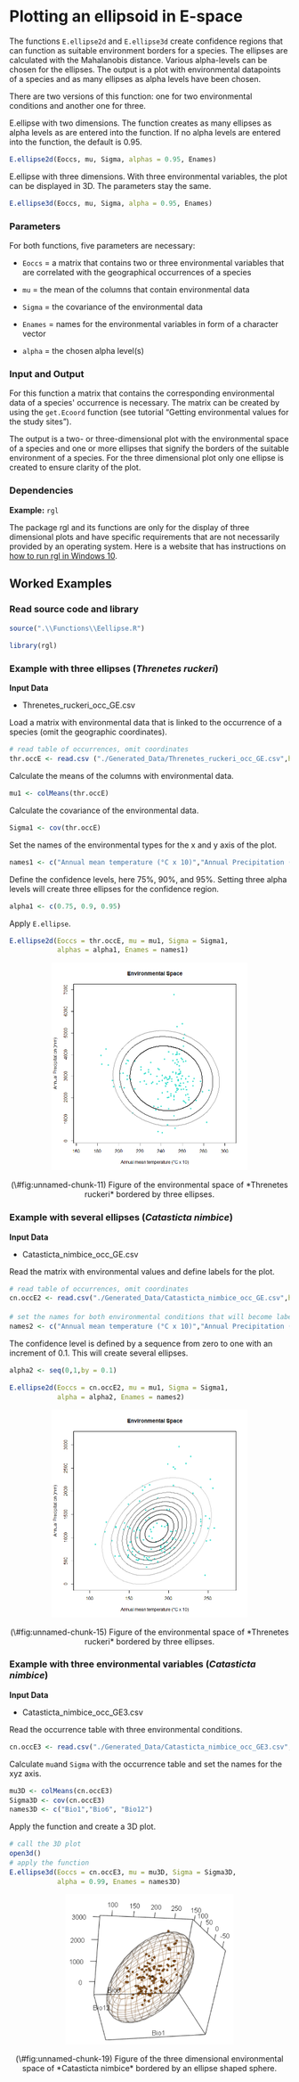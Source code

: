 
# Plotting an ellipsoid in E-space

The functions `E.ellipse2d` and `E.ellipse3d` create confidence regions that can function as suitable environment borders for a species. The ellipses are calculated with the Mahalanobis distance. Various alpha-levels can be chosen for the ellipses. The output is a plot with environmental datapoints of a species and as many ellipses as alpha levels have been chosen. 

There are two versions of this function: one for two environmental conditions and another one for three. 


E.ellipse with two dimensions. The function creates as many ellipses as alpha levels as are entered into the function. If no alpha levels are entered into the function, the default is 0.95.

```r
E.ellipse2d(Eoccs, mu, Sigma, alphas = 0.95, Enames)
```


E.ellipse with three dimensions. With three environmental variables, the plot can be displayed in 3D. The parameters stay the same.

```r
E.ellipse3d(Eoccs, mu, Sigma, alpha = 0.95, Enames)
```


### Parameters

For both functions, five parameters are necessary:


- `Eoccs` = a matrix that contains two or three environmental variables that are correlated with the geographical occurrences of a species

- `mu` = the mean of the columns that contain environmental data

- `Sigma` = the covariance of the environmental data

- `Enames` = names for the environmental variables in form of a character vector

- `alpha` = the chosen alpha level(s)


### Input and Output

For this function a matrix that contains the corresponding environmental data of a species' occurrence is necessary. The matrix can be created by using the `get.Ecoord` function (see tutorial “Getting environmental values for the study sites”).

The output is a two- or three-dimensional plot with the environmental space of a species and one or more ellipses that signify the borders of the suitable environment of a species. For the three dimensional plot only one ellipse is created to ensure clarity of the plot.


### Dependencies

**Example:** `rgl`

The package rgl and its functions are only for the display of three dimensional plots and have specific requirements that are not necessarily provided by an operating system. Here is a website that has instructions on 
[how to run rgl in Windows 10](https://medium.com/@bhargav.chippada/how-to-setup-opengl-on-mingw-w64-in-windows-10-64-bits-b77f350cea7e).


## Worked Examples


### Read source code and library



```r
source(".\\Functions\\Eellipse.R")
```



```r
library(rgl)
```


### Example with three ellipses (*Threnetes ruckeri*)


**Input Data**


- Threnetes_ruckeri_occ_GE.csv


Load a matrix with environmental data that is linked to the occurrence of a species (omit the geographic coordinates).

```r
# read table of occurrences, omit coordinates
thr.occE <- read.csv ("./Generated_Data/Threnetes_ruckeri_occ_GE.csv",header=T)[,-(1:2)]
```


Calculate the means of the columns with environmental data.

```r
mu1 <- colMeans(thr.occE)
```


Calculate the covariance of the environmental data.

```r
Sigma1 <- cov(thr.occE)
```


Set the names of the environmental types for the x and y axis of the plot.

```r
names1 <- c("Annual mean temperature (°C x 10)","Annual Precipitation (mm)") 
```


Define the confidence levels, here 75%, 90%, and 95%. Setting three alpha levels will create three ellipses for the confidence region.

```r
alpha1 <- c(0.75, 0.9, 0.95)
```


Apply `E.ellipse`.

```r
E.ellipse2d(Eoccs = thr.occE, mu = mu1, Sigma = Sigma1, 
            alphas = alpha1, Enames = names1)
```


<div class="figure" style="text-align: center">
<img src="Images/Threnetes_ESpace_ellipses.png" alt=" Figure of the environmental space of *Threnetes ruckeri* bordered by three ellipses." width="70%" />
<p class="caption">(\#fig:unnamed-chunk-11) Figure of the environmental space of *Threnetes ruckeri* bordered by three ellipses.</p>
</div>


### Example with several ellipses (*Catasticta nimbice*)


**Input Data**

- Catasticta_nimbice_occ_GE.csv


Read the matrix with environmental values and define labels for the plot. 

```r
# read table of occurrences, omit coordinates
cn.occE2 <- read.csv("./Generated_Data/Catasticta_nimbice_occ_GE.csv",header=T)[,-(1:2)]

# set the names for both environmental conditions that will become labels for the plot
names2 <- c("Annual mean temperature (°C x 10)","Annual Precipitation (mm)") 
```


The confidence level is defined by a sequence from zero to one with an increment of 0.1. This will create several ellipses.

```r
alpha2 <- seq(0,1,by = 0.1)
```


```r
E.ellipse2d(Eoccs = cn.occE2, mu = mu1, Sigma = Sigma1, 
            alpha = alpha2, Enames = names2)
```


<div class="figure" style="text-align: center">
<img src="Images/Catasticta_ESpace_ellipses.png" alt=" Figure of the environmental space of *Threnetes ruckeri* bordered by three ellipses." width="70%" />
<p class="caption">(\#fig:unnamed-chunk-15) Figure of the environmental space of *Threnetes ruckeri* bordered by three ellipses.</p>
</div>


### Example with three environmental variables (*Catasticta nimbice*)


**Input Data**


- Catasticta_nimbice_occ_GE3.csv


Read the occurrence table with three environmental conditions.

```r
cn.occE3 <- read.csv("./Generated_Data/Catasticta_nimbice_occ_GE3.csv",header=T)[,-(1:2)]
```


Calculate `mu`and `Sigma` with the occurrence table and set the names for the xyz axis.

```r
mu3D <- colMeans(cn.occE3)
Sigma3D <- cov(cn.occE3)
names3D <- c("Bio1","Bio6", "Bio12") 
```


Apply the function and create a 3D plot.

```r
# call the 3D plot
open3d()
# apply the function
E.ellipse3d(Eoccs = cn.occE3, mu = mu3D, Sigma = Sigma3D, 
            alpha = 0.99, Enames = names3D)
```


<div class="figure" style="text-align: center">
<img src="Images/CN_ellipse3D.png" alt=" Figure of the three dimensional environmental space of *Catasticta nimbice* bordered by an ellipse shaped sphere." width="60%" />
<p class="caption">(\#fig:unnamed-chunk-19) Figure of the three dimensional environmental space of *Catasticta nimbice* bordered by an ellipse shaped sphere.</p>
</div>

